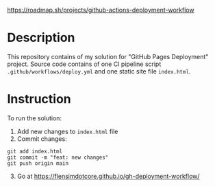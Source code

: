 https://roadmap.sh/projects/github-actions-deployment-workflow

# Description
This repository contains of my solution for "GitHub Pages Deployment" project. Source code contains of one CI pipeline script `.github/workflows/deploy.yml` and one static site file `index.html`.

# Instruction
To run the solution:
1. Add new changes to `index.html` file
2. Commit changes:
```
git add index.html
git commit -m "feat: new changes"
git push origin main
```
3. Go at https://flensimdotcore.github.io/gh-deployment-workflow/
